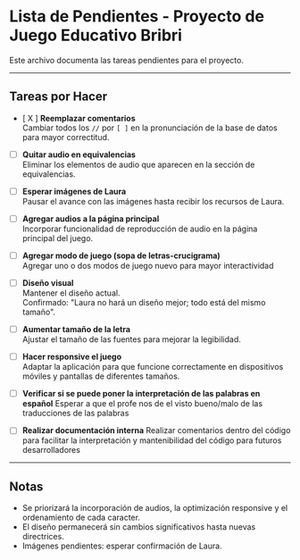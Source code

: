 # Lista de Pendientes - Proyecto de Juego Educativo Bribri

Este archivo documenta las tareas pendientes para el proyecto.

---

## Tareas por Hacer

- [ X ] **Reemplazar comentarios**  
  Cambiar todos los `//` por `[ ]` en la pronunciación de la base de datos para mayor correctitud.

- [ ] **Quitar audio en equivalencias**  
  Eliminar los elementos de audio que aparecen en la sección de equivalencias.

- [ ] **Esperar imágenes de Laura**  
  Pausar el avance con las imágenes hasta recibir los recursos de Laura.

- [ ] **Agregar audios a la página principal**  
  Incorporar funcionalidad de reproducción de audio en la página principal del juego.

- [ ] **Agregar modo de juego (sopa de letras-crucigrama)**  
  Agregar uno o dos modos de juego nuevo para mayor interactividad

- [ ] **Diseño visual**  
  Mantener el diseño actual.  
  Confirmado: "Laura no hará un diseño mejor; todo está del mismo tamaño".

- [ ] **Aumentar tamaño de la letra**  
  Ajustar el tamaño de las fuentes para mejorar la legibilidad.

- [ ] **Hacer responsive el juego**  
  Adaptar la aplicación para que funcione correctamente en dispositivos móviles y pantallas de diferentes tamaños.

- [ ] **Verificar si se puede poner la interpretación de las palabras en español**
  Esperar a que el profe nos de el visto bueno/malo de las traducciones de las palabras

- [ ] **Realizar documentación interna**
  Realizar comentarios dentro del código para facilitar la interpretación y mantenibilidad del código para futuros desarrolladores
---

## Notas
- Se priorizará la incorporación de audios, la optimización responsive y el ordenamiento de cada caracter.
- El diseño permanecerá sin cambios significativos hasta nuevas directrices.
- Imágenes pendientes: esperar confirmación de Laura.
